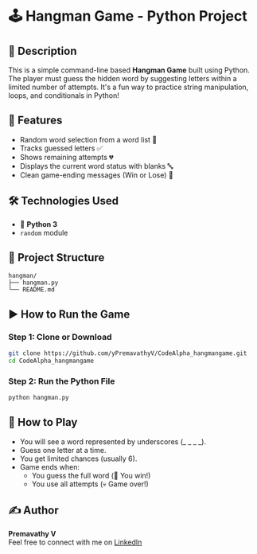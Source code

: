 
# 🕹️ Hangman Game - Python Project

## 📌 Description
This is a simple command-line based **Hangman Game** built using Python. The player must guess the hidden word by suggesting letters within a limited number of attempts. It's a fun way to practice string manipulation, loops, and conditionals in Python!


## 🚀 Features
- Random word selection from a word list 📖
- Tracks guessed letters ✅
- Shows remaining attempts 💔
- Displays the current word status with blanks 🔤
- Clean game-ending messages (Win or Lose) 🎉

## 🛠️ Technologies Used
- 🐍 **Python 3**
- `random` module


## 📂 Project Structure
```
hangman/
├── hangman.py
└── README.md
```

## ▶️ How to Run the Game

### Step 1: Clone or Download
```bash
git clone https://github.com/yPremavathyV/CodeAlpha_hangmangame.git
cd CodeAlpha_hangmangame
```

### Step 2: Run the Python File
```bash
python hangman.py
```

## 🧠 How to Play
- You will see a word represented by underscores (_ _ _ _).
- Guess one letter at a time.
- You get limited chances (usually 6).
- Game ends when:
  - You guess the full word (🎉 You win!)
  - You use all attempts (💀 Game over!)


## ✍️ Author
**Premavathy V**  
Feel free to connect with me on [LinkedIn](www.linkedin.com/in/premavathy-vijayan-921a39252)


